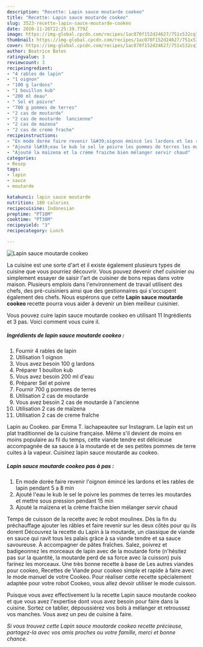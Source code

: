 ```yaml
---
description: "Recette: Lapin sauce moutarde cookeo"
title: "Recette: Lapin sauce moutarde cookeo"
slug: 3523-recette-lapin-sauce-moutarde-cookeo
date: 2020-11-26T22:25:19.779Z
image: https://img-global.cpcdn.com/recipes/1ac070f152d24627/751x532cq70/lapin-sauce-moutarde-cookeo-photo-principale-de-la-recette.jpg
thumbnail: https://img-global.cpcdn.com/recipes/1ac070f152d24627/751x532cq70/lapin-sauce-moutarde-cookeo-photo-principale-de-la-recette.jpg
cover: https://img-global.cpcdn.com/recipes/1ac070f152d24627/751x532cq70/lapin-sauce-moutarde-cookeo-photo-principale-de-la-recette.jpg
author: Beatrice Bates
ratingvalue: 3
reviewcount: 3
recipeingredient:
- "4 rables de lapin"
- "1 oignon"
- "100 g lardons"
- "1 bouillon kub"
- "200 ml deau"
- " Sel et poivre"
- "700 g pommes de terres"
- "2 cas de moutarde"
- "2 cas de moutarde  lancienne"
- "2 cas de mazena"
- "2 cas de creme frache"
recipeinstructions:
- "En mode dorée faire revenir l&#39;oignon émincé les lardons et les rables de lapin pendant 5 a 8 min"
- "Ajouté l&#39;eau le kub le sel le poivre les pommes de terres les moutardes et mettre sous pression pendant 15 min"
- "Ajouté la maïzena et la crème fraiche bien mélanger servir chaud"
categories:
- Resep
tags:
- lapin
- sauce
- moutarde

katakunci: lapin sauce moutarde 
nutrition: 180 calories
recipecuisine: Indonesian
preptime: "PT18M"
cooktime: "PT30M"
recipeyield: "3"
recipecategory: Lunch

---
```



![Lapin sauce moutarde cookeo](https://img-global.cpcdn.com/recipes/1ac070f152d24627/751x532cq70/lapin-sauce-moutarde-cookeo-photo-principale-de-la-recette.jpg)

La cuisine est une sorte d'art et il existe également plusieurs types de cuisine que vous pourriez découvrir. Vous pouvez devenir chef cuisinier ou simplement essayer de saisir l'art de cuisiner de bons repas dans votre maison. Plusieurs emplois dans l'environnement de travail utilisent des chefs, des pré-cuisiniers ainsi que des gestionnaires qui s'occupent également des chefs. Nous espérons que cette <strong> Lapin sauce moutarde cookeo </strong> recette pourra vous aider à devenir un bien meilleur cuisinier.

<!--inarticleads1-->

Vous pouvez cuire lapin sauce moutarde cookeo en utilisant 11 Ingrédients et 3 pas. Voici comment vous cuire il.

##### Ingrédients de lapin sauce moutarde cookeo :

1. Fournir 4 rables de lapin
1. Utilisation 1 oignon
1. Vous avez besoin 100 g lardons
1. Préparer 1 bouillon kub
1. Vous avez besoin 200 ml d&#39;eau
1. Préparer  Sel et poivre
1. Fournir 700 g pommes de terres
1. Utilisation 2 cas de moutarde
1. Vous avez besoin 2 cas de moutarde à l&#39;ancienne
1. Utilisation 2 cas de maïzena
1. Utilisation 2 cas de creme fraîche


Lapin au Cookeo. par Emma T. lachapeautee sur Instagram. Le lapin est un plat traditionnel de la cuisine française. Même s&#39;il devient de moins en moins populaire au fil du temps, cette viande tendre est délicieuse accompagnée de sa sauce à la moutarde et de ses petites pommes de terre cuites à la vapeur. Cuisinez lapin sauce moutarde au cookeo. 

<!--inarticleads2-->

##### Lapin sauce moutarde cookeo pas à pas :

1. En mode dorée faire revenir l&#39;oignon émincé les lardons et les rables de lapin pendant 5 a 8 min
1. Ajouté l&#39;eau le kub le sel le poivre les pommes de terres les moutardes et mettre sous pression pendant 15 min
1. Ajouté la maïzena et la crème fraiche bien mélanger servir chaud


Temps de cuisson de la recette avec le robot moulinex. Dès la fin du préchauffage ajouter les râbles et faire revenir sur les deux côtés pour qu ils dorent Découvrez la recette du Lapin à la moutarde, un classique de viande en sauce qui ravit tous les palais grâce à sa viande tendre et sa sauce savoureuse. À accompagner de pâtes fraîches. Salez, poivrez et badigeonnez les morceaux de lapin avec de la moutarde forte (n&#39;hésitez pas sur la quantité, la moutarde perd de sa force avec la cuisson) puis farinez les morceaux. Une très bonne recette à base de Les autres viandes pour cookeo, Recettes de Viande pour cookeo simple et rapide à faire avec le mode manuel de votre Cookeo. Pour réaliser cette recette spécialement adaptée pour votre robot Cookeo, vous allez devoir utiliser le mode cuisson. 

<!--inarticleads1-->

<p>
Puisque vous avez effectivement lu la recette Lapin sauce moutarde cookeo et que vous avez l'expertise dont vous avez besoin pour faire dans la cuisine. Sortez ce tablier, dépoussiérez vos bols à mélanger et retroussez vos manches. Vous avez un peu de cuisine à faire.
</p>

<p>
<i>Si vous trouvez cette Lapin sauce moutarde cookeo recette précieuse, partagez-la avec vos amis proches ou votre famille, merci et bonne chance.</i>
</p>
